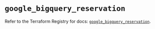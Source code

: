 # `google_bigquery_reservation`

Refer to the Terraform Registry for docs: [`google_bigquery_reservation`](https://registry.terraform.io/providers/hashicorp/google-beta/5.28.0/docs/resources/google_bigquery_reservation).
